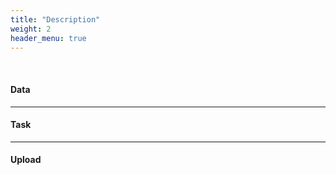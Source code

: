 ```yaml
---
title: "Description"
weight: 2
header_menu: true
---
```


&nbsp;

#### Data


---

#### Task


---

#### Upload






